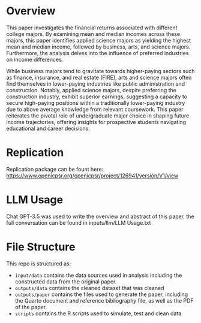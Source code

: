 # Overview
This paper investigates the financial returns associated with different college majors. By examining mean and median incomes across these majors, this paper identifies applied science majors as yielding the highest mean and median income, followed by business, arts, and science majors. Furthermore, the analysis delves into the influence of preferred industries on income differences.

While business majors tend to gravitate towards higher-paying sectors such as finance, insurance, and real estate (FIRE), arts and science majors often find themselves in lower-paying industries like public administration and construction. Notably, applied science majors, despite preferring the construction industry, exhibit superior earnings, suggesting a capacity to secure high-paying positions within a traditionally lower-paying industry due to above average knowledge from relevant coursework. This paper reiterates the pivotal role of undergraduate major choice in shaping future income trajectories, offering insights for prospective students navigating educational and career decisions.

# Replication
Replication package can be fount here: https://www.openicpsr.org/openicpsr/project/126941/version/V1/view

# LLM Usage
Chat GPT-3.5 was used to write the overview and abstract of this paper, the full conversation can be found in inputs/llm/LLM Usage.txt

# File Structure
This repo is structured as:
-   `input/data` contains the data sources used in analysis including the constructed data from the original paper.
-   `outputs/data` contains the cleaned dataset that was cleaned
-   `outputs/paper` contains the files used to generate the paper, including the Quarto document and reference bibliography file, as well as the PDF of the paper. 
-   `scripts` contains the R scripts used to simulate, test and clean data.
